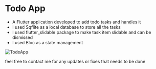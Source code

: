 # Todo App
- A Flutter application developed to add todo tasks and handles it 
- I used Sqflite as a local database to store all the tasks
- I used flutter_slidable package to make task item slidable and can be dismissed
- I used Bloc as a state management

![TodoApp](https://user-images.githubusercontent.com/81472165/134540255-9781bee7-e067-4147-b187-dc8c84f6501d.gif)

feel free to contact me for any updates or fixes that needs to be done


